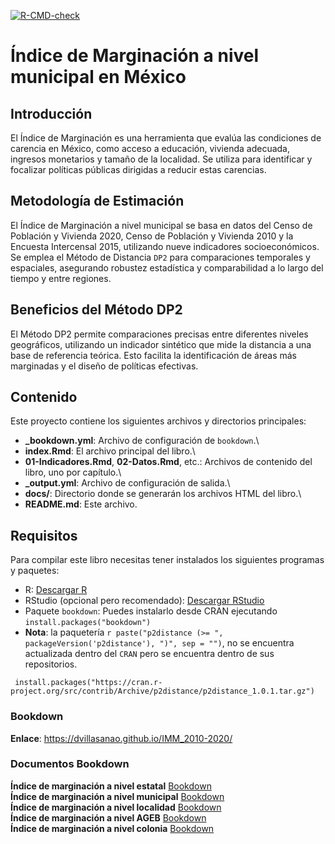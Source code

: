 [![R-CMD-check](https://github.com/r-lib/usethis/actions/workflows/R-CMD-check.yaml/badge.svg)](https://github.com/r-lib/usethis/actions/workflows/R-CMD-check.yaml)

# Índice de Marginación a nivel municipal en México   

## Introducción   

El Índice de Marginación es una herramienta que evalúa las condiciones de carencia en México, como acceso a educación, vivienda adecuada, ingresos monetarios y tamaño de la localidad. Se utiliza para identificar y focalizar políticas públicas dirigidas a reducir estas carencias.  

## Metodología de Estimación  

El Índice de Marginación a nivel municipal se basa en datos del Censo de Población y Vivienda 2020, Censo de Población y Vivienda 2010 y la Encuesta Intercensal 2015, utilizando nueve indicadores socioeconómicos. Se emplea el Método de Distancia `DP2` para comparaciones temporales y espaciales, asegurando robustez estadística y comparabilidad a lo largo del tiempo y entre regiones.    

## Beneficios del Método DP2   

El Método DP2 permite comparaciones precisas entre diferentes niveles geográficos, utilizando un indicador sintético que mide la distancia a una base de referencia teórica. Esto facilita la identificación de áreas más marginadas y el diseño de políticas efectivas.  

## Contenido    

Este proyecto contiene los siguientes archivos y directorios principales:   

-   **\_bookdown.yml**: Archivo de configuración de `bookdown`.\
-   **index.Rmd**: El archivo principal del libro.\
-   **01-Indicadores.Rmd**, **02-Datos.Rmd**, etc.: Archivos de contenido del libro, uno por capítulo.\
-   **\_output.yml**: Archivo de configuración de salida.\
-   **docs/**: Directorio donde se generarán los archivos HTML del libro.\
-   **README.md**: Este archivo.

## Requisitos  

Para compilar este libro necesitas tener instalados los siguientes programas y paquetes:    

-   R: [Descargar R](https://cran.r-project.org/)  
-   RStudio (opcional pero recomendado): [Descargar RStudio](https://www.rstudio.com/products/rstudio/download/)   
-   Paquete `bookdown`: Puedes instalarlo desde CRAN ejecutando `install.packages("bookdown")`  
-   **Nota**: la paquetería `r paste("p2distance (>= ", packageVersion('p2distance'), ")", sep = "")`, no se encuentra actualizada dentro del `CRAN` pero se encuentra dentro de sus repositorios.   

```{{r}}
 install.packages("https://cran.r-project.org/src/contrib/Archive/p2distance/p2distance_1.0.1.tar.gz")   
```

### Bookdown  

**Enlace**: <https://dvillasanao.github.io/IMM_2010-2020/>   

### Documentos Bookdown  

**Índice de marginación a nivel estatal** [Bookdown](https://dvillasanao.github.io/IME_2010_2020/)   
**Índice de marginación a nivel municipal** [Bookdown](https://dvillasanao.github.io/IMM_2010-2020/)   
**Índice de marginación a nivel localidad** [Bookdown](https://dvillasanao.github.io/IML_2010_2020/)   
**Índice de marginación a nivel AGEB** [Bookdown](https://dvillasanao.github.io/IMU_2010-2020/)   
**Índice de marginación a nivel colonia** [Bookdown](https://dvillasanao.github.io/IMC_2020/)   

